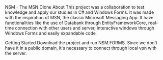 NSM - The MSN Clone
About
This project was a collaboration to test knowledge and apply our studies in C# and Windows Forms. It was made with the inspiration of MSN, the classic Microsoft Messaging App. It have functionalities like the use of Databank through EntityFrameworkCore, real-time connection with other users and server, interactive windows through Windows Forms and easily expandable code

Getting Started
Download the project and run NSM.FORMS. Since we don't have it in a public domain, it's necessary to connect through local vpn with the server. 
